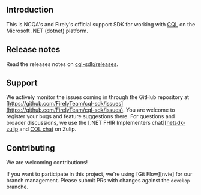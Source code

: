 
## Introduction ##
This is NCQA's and Firely's official support SDK for working with [CQL][cql-spec] on the Microsoft .NET (dotnet) platform.

## Release notes ##
Read the releases notes on [cql-sdk/releases](https://github.com/FirelyTeam/cql-sdk/releases). 

## Support 
We actively monitor the issues coming in through the GitHub repository at [https://github.com/FirelyTeam/cql-sdk/issues](https://github.com/FirelyTeam/cql-sdk/issues). You are welcome to register your bugs and feature suggestions there. For questions and broader discussions, we use the [.NET FHIR Implementers chat][[netsdk-zulip] and [CQL chat][cql-spec] on Zulip.

## Contributing ##
We are welcoming contributions!

If you want to participate in this project, we're using [Git Flow][nvie] for our branch management. Please submit PRs with changes against the `develop` branche.


[cql-spec]: https://cql.hl7.org/
[netsdk-zulip]: https://chat.fhir.org/#narrow/stream/dotnet
[cql-zulip]: https://chat.fhir.org/#narrow/stream/179220-cql

